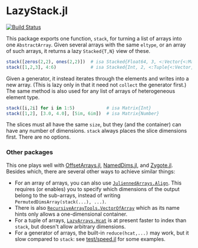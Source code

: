 # LazyStack.jl

[![Build Status](https://travis-ci.org/mcabbott/LazyStack.jl.svg?branch=master)](https://travis-ci.org/mcabbott/LazyStack.jl)

This package exports one function, `stack`, for turning a list of arrays 
into one `AbstractArray`. Given several arrays with the same `eltype`, 
or an array of such arrays, it returns a lazy `Stacked{T,N}` view of these. 

```julia
stack([zeros(2,2), ones(2,2)])  # isa Stacked{Float64, 3, <:Vector{<:Matrix}}
stack([1,2,3], 4:6)             # isa Stacked{Int, 2, <:Tuple{<:Vector, <:UnitRange}}
```

Given a generator, it instead iterates through the elements and writes into a new array.
(This is lazy only in that it need not `collect` the generator first.)
The same method is also used for any list of arrays of heterogeneous element type.

```julia
stack([i,2i] for i in 1:5)            # isa Matrix{Int}
stack([1,2], [3.0, 4.0], [5im, 6im])  # isa Matrix{Number}
```

The slices must all have the same `size`, but they (and the container) 
can have any number of dimensions. `stack` always places the slice dimensions first.
There are no options.

### Other packages

This one plays well with [OffsetArrays.jl](https://github.com/JuliaArrays/OffsetArrays.jl),
[NamedDims.jl](https://github.com/invenia/NamedDims.jl), and 
[Zygote.jl](https://github.com/FluxML/Zygote.jl).
Besides which, there are several other ways to achieve similar things:

* For an array of arrays, you can also use [`JuliennedArrays.Align`](https://bramtayl.github.io/JuliennedArrays.jl/latest/#JuliennedArrays.Align). This requires (or enables) you to specify which dimensions of the output belong to the sub-arrays, instead of writing `PermutedDimsArray(stack(...), ...)`.
* There is also [`RecursiveArrayTools.VectorOfArray`](https://github.com/JuliaDiffEq/RecursiveArrayTools.jl#vectorofarray) which as its name hints only allows a one-dimensional container.
* For a tuple of arrays, [`LazyArrays.Hcat`](https://github.com/JuliaArrays/LazyArrays.jl#concatenation) is at present faster to index than `stack`, but doesn't allow arbitrary dimensions.
* For a generator of arrays, the built-in `reduce(hcat,...)` may work, but it slow compared to `stack`: see [test/speed.jl](test/speed.jl) for some examples.
